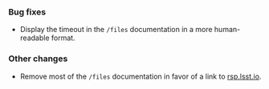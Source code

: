 ### Bug fixes

- Display the timeout in the `/files` documentation in a more human-readable format.

### Other changes

- Remove most of the `/files` documentation in favor of a link to [rsp.lsst.io](https://rsp.lsst.io/guides/notebooks/extfileaccess/webdav/).
